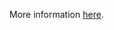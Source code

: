More information [here](https://docs.prismacloud.io/en/enterprise-edition/policy-reference/aws-policies/aws-general-policies/bc-aws-general-33).
